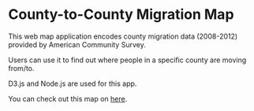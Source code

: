# County-to-County Migration Map

This web map application encodes county migration data (2008-2012) provided by American Community Survey. 

Users can use it to find out where people in a specific county are moving from/to. 

D3.js and Node.js are used for this app.

You can check out this map on [here](http://vannizhang.github.io/migration_flow_map/).
